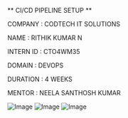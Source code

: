 ** CI/CD PIPELINE SETUP **

COMPANY : CODTECH IT SOLUTIONS

NAME : RITHIK KUMAR N

INTERN ID : CTO4WM35

DOMAIN : DEVOPS

DURATION : 4 WEEKS

MENTOR : NEELA SANTHOSH KUMAR


![Image](https://github.com/user-attachments/assets/c4b6558d-238d-471b-93ad-87f165cb1811)
![Image](https://github.com/user-attachments/assets/6a126154-a008-4cc5-ade3-9c7084d714c7)
![Image](https://github.com/user-attachments/assets/dd73567e-a461-4c94-9212-3c8e6b23cf36)
